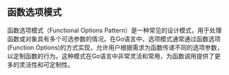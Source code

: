 ## 函数选项模式
函数选项模式（Functional Options Pattern）是一种常见的设计模式，用于处理函数或对象具有多个可选参数的情况。在Go语言中，选项模式通常通过函数选项(Function Options)的方式实现，允许用户根据需求为函数传递不同的选项参数，以定制函数的行为。这种模式在Go语言中非常灵活和常用，为函数调用提供了更多的灵活性和可定制性。